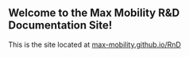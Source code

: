 
## Welcome to the Max Mobility R&D Documentation Site!

This is the site located at [max-mobility.github.io/RnD](https://max-mobility.github.io/RnD)
